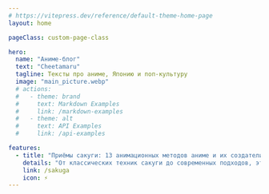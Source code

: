 ```yaml
---
# https://vitepress.dev/reference/default-theme-home-page
layout: home

pageClass: custom-page-class

hero:
  name: "Аниме-блог"
  text: "Cheetamaru"
  tagline: Тексты про аниме, Японию и поп-культуру
  image: "main_picture.webp"
  # actions:
  #   - theme: brand
  #     text: Markdown Examples
  #     link: /markdown-examples
  #   - theme: alt
  #     text: API Examples
  #     link: /api-examples

features:
  - title: "Приёмы сакуги: 13 анимационных методов аниме и их создатели"
    details: "От классических техник сакуги до современных подходов, эти методы определяют эстетику аниме и вдохновляют следующее поколение аниматоров"
    link: /sakuga
    icon: ⚡️
---
```



